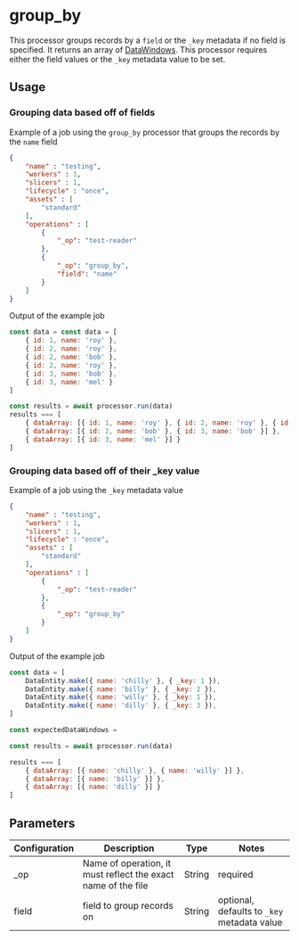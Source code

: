# group_by

This processor groups records by a `field` or the `_key` metadata if no field is specified.  It returns an array of [DataWindows](../entity/data-window.md).  This processor requires either the field values or the `_key` metadata value to be set.

## Usage

### Grouping data based off of fields

Example of a job using the `group_by` processor that groups the records by the `name` field

```json
{
    "name" : "testing",
    "workers" : 1,
    "slicers" : 1,
    "lifecycle" : "once",
    "assets" : [
        "standard"
    ],
    "operations" : [
        {
            "_op": "test-reader"
        },
        {
            "_op": "group_by",
            "field": "name"
        }
    ]
}
```

Output of the example job

```javascript
const data = const data = [
    { id: 1, name: 'roy' },
    { id: 2, name: 'roy' },
    { id: 2, name: 'bob' },
    { id: 2, name: 'roy' },
    { id: 3, name: 'bob' },
    { id: 3, name: 'mel' }
]

const results = await processor.run(data)
results === [
    { dataArray: [{ id: 1, name: 'roy' }, { id: 2, name: 'roy' }, { id: 2, name: 'roy' }] },
    { dataArray: [{ id: 2, name: 'bob' }, { id: 3, name: 'bob' }] },
    { dataArray: [{ id: 3, name: 'mel' }] }
]

```

### Grouping data based off of their _key value

Example of a job using the `_key` metadata value

```json
{
    "name" : "testing",
    "workers" : 1,
    "slicers" : 1,
    "lifecycle" : "once",
    "assets" : [
        "standard"
    ],
    "operations" : [
        {
            "_op": "test-reader"
        },
        {
            "_op": "group_by"
        }
    ]
}
```

Output of the example job

```javascript
const data = [
    DataEntity.make({ name: 'chilly' }, { _key: 1 }),
    DataEntity.make({ name: 'billy' }, { _key: 2 }),
    DataEntity.make({ name: 'willy' }, { _key: 1 }),
    DataEntity.make({ name: 'dilly' }, { _key: 3 }),
]

const expectedDataWindows =

const results = await processor.run(data)

results === [
    { dataArray: [{ name: 'chilly' }, { name: 'willy' }] },
    { dataArray: [{ name: 'billy' }] },
    { dataArray: [{ name: 'dilly' }] }
]
```

## Parameters
| Configuration | Description                                                   | Type   | Notes                                              |
| ------------- | ------------------------------------------------------------- | ------ | -------------------------------------------------- |
| _op           | Name of operation, it must reflect the exact name of the file | String | required                                           |
| field         | field to group records on                                     | String | optional, defaults to `_key` metadata value |
